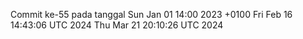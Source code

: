 Commit ke-55 pada tanggal Sun Jan 01 14:00 2023 +0100
Fri Feb 16 14:43:06 UTC 2024
Thu Mar 21 20:10:26 UTC 2024
